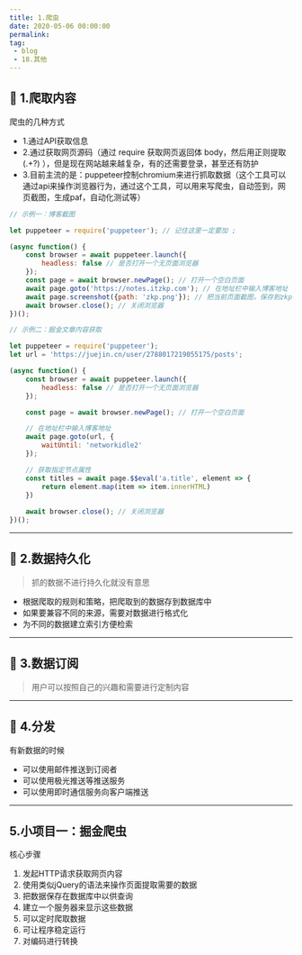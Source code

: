 ```yaml
---
title: 1.爬虫
date: 2020-05-06 00:00:00
permalink: 
tag: 
 - blog
 - 18.其他
---
```


## 🐛 1.爬取内容

爬虫的几种方式

- 1.通过API获取信息
- 2.通过获取网页源码（通过 require 获取网页返回体 body，然后用正则提取 (.+?) ），但是现在网站越来越复杂，有的还需要登录，甚至还有防护
- 3.目前主流的是：puppeteer控制chromium来进行抓取数据（这个工具可以通过api来操作浏览器行为，通过这个工具，可以用来写爬虫，自动签到，网页截图，生成paf，自动化测试等）

```js
// 示例一：博客截图

let puppeteer = require('puppeteer'); // 记住这里一定要加 ; 

(async function() {
    const browser = await puppeteer.launch({
        headless: false // 是否打开一个无页面浏览器
    });
    const page = await browser.newPage(); // 打开一个空白页面
    await page.goto('https://notes.itzkp.com'); // 在地址栏中输入博客地址
    await page.screenshot({path: 'zkp.png'}); // 把当前页面截图，保存到zkp.png中
    await browser.close(); // 关闭浏览器
})();
```

```js
// 示例二：掘金文章内容获取

let puppeteer = require('puppeteer');
let url = 'https://juejin.cn/user/2788017219055175/posts';

(async function() {
    const browser = await puppeteer.launch({
        headless: false // 是否打开一个无页面浏览器
    });

    const page = await browser.newPage(); // 打开一个空白页面

    // 在地址栏中输入博客地址
    await page.goto(url, {
        waitUntil: 'networkidle2'
    });

    // 获取指定节点属性
    const titles = await page.$$eval('a.title', element => {
        return element.map(item => item.innerHTML)
    })
    
    await browser.close(); // 关闭浏览器
})();
```

---

## 🐒 2.数据持久化

> 抓的数据不进行持久化就没有意思

- 根据爬取的规则和策略，把爬取到的数据存到数据库中
- 如果要兼容不同的来源，需要对数据进行格式化
- 为不同的数据建立索引方便检索

---

## 🐣 3.数据订阅

> 用户可以按照自己的兴趣和需要进行定制内容

---

## 🦑 4.分发

有新数据的时候

- 可以使用邮件推送到订阅者
- 可以使用极光推送等推送服务
- 可以使用即时通信服务向客户端推送

---

## 5.小项目一：掘金爬虫

核心步骤

1. 发起HTTP请求获取网页内容
1. 使用类似jQuery的语法来操作页面提取需要的数据
1. 把数据保存在数据库中以供查询
1. 建立一个服务器来显示这些数据
1. 可以定时爬取数据
1. 可让程序稳定运行
1. 对编码进行转换






